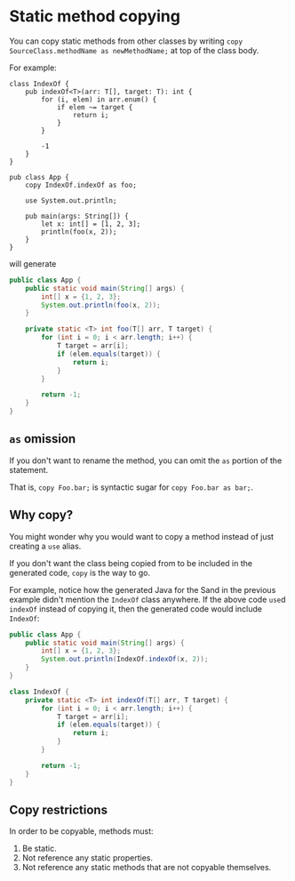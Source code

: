 # Static method copying

You can copy static methods from other classes by writing `copy SourceClass.methodName as newMethodName;` at top of the class body.

For example:

```sand
class IndexOf {
    pub indexOf<T>(arr: T[], target: T): int {
        for (i, elem) in arr.enum() {
            if elem ~= target {
                return i;
            }
        }

        -1
    }
}

pub class App {
    copy IndexOf.indexOf as foo;

    use System.out.println;

    pub main(args: String[]) {
        let x: int[] = [1, 2, 3];
        println(foo(x, 2));
    }
}
```

will generate

```java
public class App {
    public static void main(String[] args) {
        int[] x = {1, 2, 3};
        System.out.println(foo(x, 2));
    }

    private static <T> int foo(T[] arr, T target) {
        for (int i = 0; i < arr.length; i++) {
            T target = arr[i];
            if (elem.equals(target)) {
                return i;
            }
        }

        return -1;
    }
}
```

## `as` omission

If you don't want to rename the method, you can omit the `as` portion of the statement.

That is, `copy Foo.bar;` is syntactic sugar for `copy Foo.bar as bar;`.

## Why copy?

You might wonder why you would want to copy a method instead of just creating a `use` alias.

If you don't want the class being copied from to be included in the generated code, `copy` is the way to go.

For example, notice how the generated Java for the Sand in the previous example didn't mention the `IndexOf` class anywhere. If the above code `use`d `indexOf` instead of copying it, then the generated code would include `IndexOf`:

```java
public class App {
    public static void main(String[] args) {
        int[] x = {1, 2, 3};
        System.out.println(IndexOf.indexOf(x, 2));
    }
}

class IndexOf {
    private static <T> int indexOf(T[] arr, T target) {
        for (int i = 0; i < arr.length; i++) {
            T target = arr[i];
            if (elem.equals(target)) {
                return i;
            }
        }

        return -1;
    }
}
```

## Copy restrictions

In order to be copyable, methods must:

1. Be static.
2. Not reference any static properties.
3. Not reference any static methods that are not copyable themselves.
